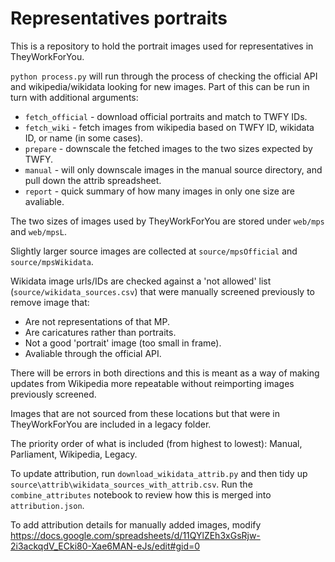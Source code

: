 # Representatives portraits

This is a repository to hold the portrait images used for representatives in TheyWorkForYou.

`python process.py` will run through the process of checking the official API and wikipedia/wikidata looking for new images. Part of this can be run in turn with additional arguments:

* `fetch_official` - download official portraits and match to TWFY IDs.
* `fetch_wiki` - fetch images from wikipedia based on TWFY ID, wikidata ID, or name (in some cases).
* `prepare` - downscale the fetched images to the two sizes expected by TWFY.
* `manual` - will only downscale images in the manual source directory, and pull down the attrib spreadsheet. 
* `report` - quick summary of how many images in only one size are avaliable. 

The two sizes of images used by TheyWorkForYou are stored under `web/mps` and `web/mpsL`.

Slightly larger source images are collected at `source/mpsOfficial` and `source/mpsWikidata`.

Wikidata image urls/IDs are checked against a 'not allowed' list (`source/wikidata_sources.csv`) that were manually screened previously to remove image that:

* Are not representations of that MP.
* Are caricatures rather than portraits. 
* Not a good 'portrait' image (too small in frame).
* Avaliable through the official API.

There will be errors in both directions and this is meant as a way of making updates from Wikipedia more repeatable without reimporting images previously screened.

Images that are not sourced from these locations but that were in TheyWorkForYou are included in a legacy folder.

The priority order of what is included (from highest to lowest): Manual, Parliament, Wikipedia, Legacy. 

To update attribution, run `download_wikidata_attrib.py` and then tidy up `source\attrib\wikidata_sources_with_attrib.csv`. Run the `combine_attributes` notebook to review how this is merged into `attribution.json`.

To add attribution details for manually added images, modify https://docs.google.com/spreadsheets/d/11QYlZEh3xGsRjw-2i3ackqdV_ECki80-Xae6MAN-eJs/edit#gid=0